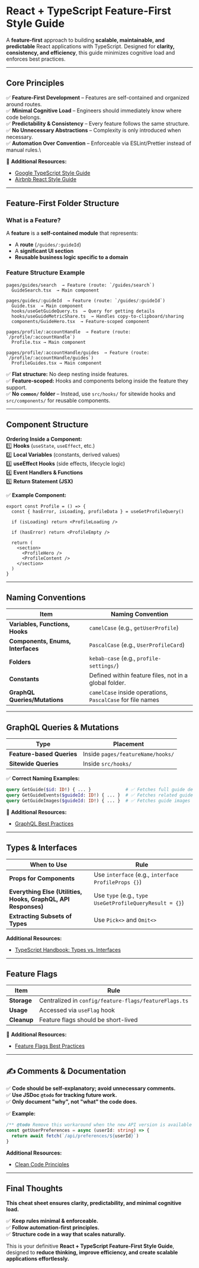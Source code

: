 # React + TypeScript Feature-First Style Guide

A **feature-first** approach to building **scalable, maintainable, and predictable** React applications with TypeScript. Designed for **clarity, consistency, and efficiency**, this guide minimizes cognitive load and enforces best practices.

---

## Core Principles

✅ **Feature-First Development** – Features are self-contained and organized around routes.\
✅ **Minimal Cognitive Load** – Engineers should immediately know where code belongs.\
✅ **Predictability & Consistency** – Every feature follows the same structure.\
✅ **No Unnecessary Abstractions** – Complexity is only introduced when necessary.\
✅ **Automation Over Convention** – Enforceable via ESLint/Prettier instead of manual rules.\

📖 **Additional Resources:**

- [Google TypeScript Style Guide](https://google.github.io/styleguide/tsguide.html)
- [Airbnb React Style Guide](https://airbnb.io/javascript/react/)

---

## Feature-First Folder Structure

### **What is a Feature?**

A **feature** is a **self-contained module** that represents:

- A **route** (`/guides/:guideId`)
- A **significant UI section**
- **Reusable business logic specific to a domain**

### **Feature Structure Example**

```
pages/guides/search  → Feature (route: `/guides/search`)
  GuideSearch.tsx  → Main component

pages/guides/:guideId  → Feature (route: `/guides/:guideId`)
  Guide.tsx  → Main component
  hooks/useGetGuideQuery.ts  → Query for getting details
  hooks/useGuideMetricShare.ts  → Handles copy-to-clipboard/sharing
  components/GuideHero.tsx  → Feature-scoped component

pages/profile/:accountHandle  → Feature (route: `/profile/:accountHandle`)
  Profile.tsx → Main component

pages/profile/:accountHandle/guides  → Feature (route: `/profile/:accountHandle/guides`)
  ProfileGuides.tsx → Main component
```

✅ **Flat structure:** No deep nesting inside features.\
✅ **Feature-scoped:** Hooks and components belong inside the feature they support.\
✅ **No `common/` folder** – Instead, use `src/hooks/` for sitewide hooks and `src/components/` for reusable components.

---

## Component Structure

**Ordering Inside a Component:**\
1️⃣ **Hooks** (`useState`, `useEffect`, etc.)  
2️⃣ **Local Variables** (constants, derived values)  
3️⃣ **useEffect Hooks** (side effects, lifecycle logic)  
4️⃣ **Event Handlers & Functions**  
5️⃣ **Return Statement (JSX)**

✅ **Example Component:**

```tsx
export const Profile = () => {
  const { hasError, isLoading, profileData } = useGetProfileQuery()

  if (isLoading) return <ProfileLoading />

  if (hasError) return <ProfileEmpty />

  return (
    <section>
      <ProfileHero />
      <ProfileContent />
    </section>
  )
}
```

---

## Naming Conventions

| Item                              | Naming Convention                                          |
| --------------------------------- | ---------------------------------------------------------- |
| **Variables, Functions, Hooks**   | `camelCase` (e.g., `getUserProfile`)                       |
| **Components, Enums, Interfaces** | `PascalCase` (e.g., `UserProfileCard`)                     |
| **Folders**                       | `kebab-case` (e.g., `profile-settings/`)                   |
| **Constants**                     | Defined within feature files, not in a global folder.      |
| **GraphQL Queries/Mutations**     | `camelCase` inside operations, `PascalCase` for file names |

---

## GraphQL Queries & Mutations

| Type                      | Placement                         |
| ------------------------- | --------------------------------- |
| **Feature-based Queries** | Inside `pages/featureName/hooks/` |
| **Sitewide Queries**      | Inside `src/hooks/`               |

✅ **Correct Naming Examples:**

```graphql
query GetGuide($id: ID!) { ... }             # ✅ Fetches full guide details
query GetGuideEvents($guideId: ID!) { ... }  # ✅ Fetches related guide events
query GetGuideImages($guideId: ID!) { ... }  # ✅ Fetches guide images
```

📖 **Additional Resources:**

- [GraphQL Best Practices](https://graphql.org/learn/best-practices/)

---

## Types & Interfaces

| When to Use                                                    | Rule                                                    |
| -------------------------------------------------------------- | ------------------------------------------------------- |
| **Props for Components**                                       | Use `interface` (e.g., `interface ProfileProps {}`)     |
| **Everything Else (Utilities, Hooks, GraphQL, API Responses)** | Use `type` (e.g., `type UseGetProfileQueryResult = {}`) |
| **Extracting Subsets of Types**                                | Use `Pick<>` and `Omit<>`                               |

**Additional Resources:**

- [TypeScript Handbook: Types vs. Interfaces](https://www.typescriptlang.org/docs/handbook/2/everyday-types.html)

---

## Feature Flags

| Item        | Rule                                                  |
| ----------- | ----------------------------------------------------- |
| **Storage** | Centralized in `config/feature-flags/featureFlags.ts` |
| **Usage**   | Accessed via `useFlag` hook                           |
| **Cleanup** | Feature flags should be short-lived                   |

📖 **Additional Resources:**

- [Feature Flags Best Practices](https://martinfowler.com/articles/feature-toggles.html)

---

## ✍️ Comments & Documentation

✅ **Code should be self-explanatory; avoid unnecessary comments.**  
✅ **Use JSDoc `@todo` for tracking future work.**  
✅ **Only document "why", not "what" the code does.**

✅ **Example:**

```ts
/** @todo Remove this workaround when the new API version is available */
const getUserPreferences = async (userId: string) => {
  return await fetch(`/api/preferences/${userId}`)
}
```

**Additional Resources:**

- [Clean Code Principles](https://www.oreilly.com/library/view/clean-code/9780136083238/)

---

## Final Thoughts

**This cheat sheet ensures clarity, predictability, and minimal cognitive load.**

✅ **Keep rules minimal & enforceable.**\
✅ **Follow automation-first principles.**\
✅ **Structure code in a way that scales naturally.**

This is your definitive **React + TypeScript Feature-First Style Guide**, designed to **reduce thinking, improve efficiency, and create scalable applications effortlessly.**
